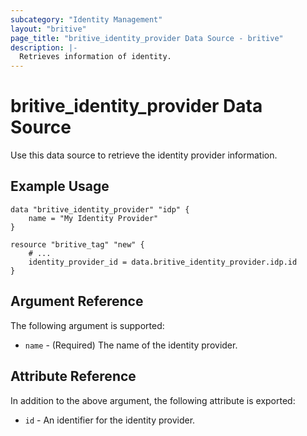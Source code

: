 ```yaml
---
subcategory: "Identity Management"
layout: "britive"
page_title: "britive_identity_provider Data Source - britive"
description: |-
  Retrieves information of identity.
---
```


# britive_identity_provider Data Source 

Use this data source to retrieve the identity provider information.

## Example Usage

```hcl
data "britive_identity_provider" "idp" {
    name = "My Identity Provider"
}

resource "britive_tag" "new" {
    # ...
    identity_provider_id = data.britive_identity_provider.idp.id
}
```

## Argument Reference

The following argument is supported:

* `name` - (Required) The name of the identity provider.

## Attribute Reference

In addition to the above argument, the following attribute is exported:

* `id` - An identifier for the identity provider.
